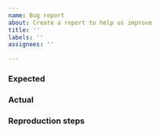 ```yaml
---
name: Bug report
about: Create a report to help us improve
title: ''
labels: ''
assignees: ''

---
```


### Expected

### Actual

### Reproduction steps
